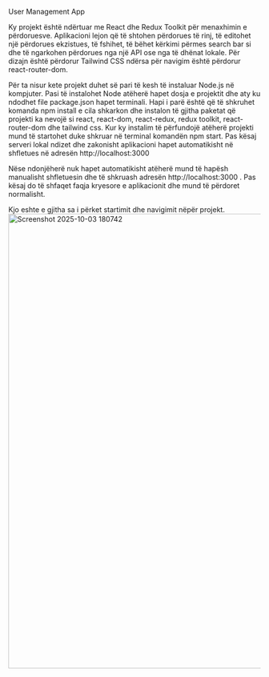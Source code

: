 User Management App

Ky projekt është ndërtuar me React dhe Redux Toolkit për menaxhimin e përdoruesve. Aplikacioni lejon që të shtohen përdorues të rinj, të editohet një përdorues ekzistues, të fshihet, të bëhet kërkimi përmes search bar si dhe të ngarkohen përdorues nga një API ose nga të dhënat lokale. Për dizajn është përdorur Tailwind CSS ndërsa për navigim është përdorur react-router-dom.

Për ta nisur kete projekt duhet së pari të kesh të instaluar Node.js në kompjuter. Pasi të instalohet Node atëherë hapet dosja e projektit dhe aty ku ndodhet file package.json hapet terminali. Hapi i parë është që të shkruhet komanda npm install e cila shkarkon dhe instalon të gjitha paketat që projekti ka nevojë si react, react-dom, react-redux, redux toolkit, react-router-dom dhe tailwind css. Kur ky instalim të përfundojë atëherë projekti mund të startohet duke shkruar në terminal komandën npm start. Pas kësaj serveri lokal ndizet dhe zakonisht aplikacioni hapet automatikisht në shfletues në adresën http://localhost:3000

Nëse ndonjëherë nuk hapet automatikisht atëherë mund të hapësh manualisht shfletuesin dhe të shkruash adresën http://localhost:3000
. Pas kësaj do të shfaqet faqja kryesore e aplikacionit dhe mund të përdoret normalisht.

Kjo eshte e gjitha sa i përket startimit dhe navigimit nëpër projekt.
<img width="1916" height="909" alt="Screenshot 2025-10-03 180742" src="https://github.com/user-attachments/assets/dcce3bc5-e6ad-4ab0-bd45-c96db4830027" />
